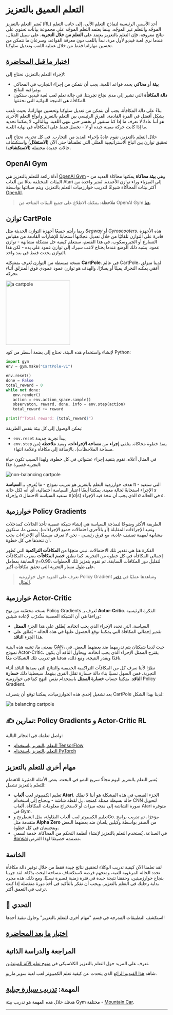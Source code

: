 <!--
CO_OP_TRANSLATOR_METADATA:
{
  "original_hash": "04395657fc01648f8f70484d0e55ab67",
  "translation_date": "2025-09-23T06:31:17+00:00",
  "source_file": "lessons/6-Other/22-DeepRL/README.md",
  "language_code": "ar"
}
-->
# التعلم العميق بالتعزيز

يُعتبر التعلم بالتعزيز (RL) أحد الأسس الرئيسية لنماذج التعلم الآلي، إلى جانب التعلم الموجّه والتعلم غير الموجّه. بينما يعتمد التعلم الموجّه على مجموعة بيانات تحتوي على نتائج معروفة، فإن التعلم بالتعزيز يعتمد على **التعلم من خلال التجربة**. على سبيل المثال، عندما نرى لعبة فيديو لأول مرة، نبدأ باللعب دون معرفة القواعد، وسرعان ما نتمكن من تحسين مهاراتنا فقط من خلال عملية اللعب وتعديل سلوكنا.

## [اختبار ما قبل المحاضرة](https://ff-quizzes.netlify.app/en/ai/quiz/43)

لإجراء التعلم بالتعزيز، نحتاج إلى:

* **بيئة** أو **محاكي** يحدد قواعد اللعبة. يجب أن نتمكن من إجراء التجارب في المحاكي ومراقبة النتائج.
* **دالة المكافأة** التي تشير إلى مدى نجاح تجربتنا. في حالة تعلم لعب لعبة فيديو، ستكون المكافأة هي النتيجة النهائية التي نحققها.

بناءً على دالة المكافأة، يجب أن نتمكن من تعديل سلوكنا وتحسين مهاراتنا، بحيث نلعب بشكل أفضل في المرة القادمة. الفرق الرئيسي بين التعلم بالتعزيز وأنواع التعلم الأخرى هو أننا عادةً لا نعرف ما إذا كنا سنفوز أو نخسر حتى ننهي اللعبة. وبالتالي، لا يمكننا تحديد ما إذا كانت حركة معينة جيدة أو لا - نحصل فقط على المكافأة في نهاية اللعبة.

خلال التعلم بالتعزيز، نقوم عادةً بإجراء العديد من التجارب. في كل تجربة، نحتاج إلى تحقيق توازن بين اتباع الاستراتيجية المثلى التي تعلمناها حتى الآن (**الاستغلال**) واستكشاف حالات جديدة محتملة (**الاستكشاف**).

## OpenAI Gym

أداة رائعة للتعلم بالتعزيز هي [OpenAI Gym](https://gym.openai.com/) - وهي **بيئة محاكاة** يمكنها محاكاة العديد من البيئات المختلفة بدءًا من ألعاب Atari إلى الفيزياء وراء توازن الأعمدة. تُعتبر واحدة من أكثر بيئات المحاكاة شيوعًا لتدريب خوارزميات التعلم بالتعزيز، ويتم صيانتها بواسطة [OpenAI](https://openai.com/).

> **ملاحظة**: يمكنك الاطلاع على جميع البيئات المتاحة من OpenAI Gym [هنا](https://gym.openai.com/envs/#classic_control).

## توازن CartPole

ربما رأيتم جميعًا أجهزة التوازن الحديثة مثل *Segway* أو *Gyroscooters*. هذه الأجهزة قادرة على التوازن تلقائيًا من خلال تعديل عجلاتها استجابةً للإشارات القادمة من مقياس التسارع أو الجيروسكوب. في هذا القسم، سنتعلم كيفية حل مشكلة مشابهة - توازن عمود. يشبه ذلك الوضع عندما يحتاج لاعب سيرك إلى توازن عمود على يده - لكن هذا التوازن يحدث فقط في بعد واحد.

نسخة مبسطة من التوازن تُعرف بمشكلة **CartPole**. في عالم CartPole، لدينا منزلق أفقي يمكنه التحرك يمينًا أو يسارًا، والهدف هو توازن عمود عمودي فوق المنزلق أثناء تحركه.

<img alt="a cartpole" src="images/cartpole.png" width="200"/>

لإنشاء واستخدام هذه البيئة، نحتاج إلى بضعة أسطر من كود Python:

```python
import gym
env = gym.make("CartPole-v1")

env.reset()
done = False
total_reward = 0
while not done:
   env.render()
   action = env.action_space.sample()
   observaton, reward, done, info = env.step(action)
   total_reward += reward

print(f"Total reward: {total_reward}")
```

يمكن الوصول إلى كل بيئة بنفس الطريقة:
* `env.reset` يبدأ تجربة جديدة
* `env.step` ينفذ خطوة محاكاة. يتلقى **إجراء** من **مساحة الإجراءات**، ويعيد **ملاحظة** (من مساحة الملاحظات)، بالإضافة إلى مكافأة وعلامة انتهاء.

في المثال أعلاه، نقوم بتنفيذ إجراء عشوائي في كل خطوة، ولهذا السبب تكون حياة التجربة قصيرة جدًا:

![non-balancing cartpole](../../../../../lessons/6-Other/22-DeepRL/images/cartpole-nobalance.gif)

هدف خوارزمية التعلم بالتعزيز هو تدريب نموذج - ما يُعرف بـ **السياسة** &pi; - التي ستعيد الإجراء استجابةً لحالة معينة. يمكننا أيضًا اعتبار السياسة احتمالية، أي أنه لكل حالة *s* وإجراء *a* ستعيد السياسة الاحتمال &pi;(*a*|*s*) الذي يجب أن نتخذ فيه الإجراء *a* في الحالة *s*.

## خوارزمية Policy Gradients

الطريقة الأكثر وضوحًا لنمذجة السياسة هي إنشاء شبكة عصبية تأخذ الحالات كمدخلات وتعيد الإجراءات المقابلة (أو بالأحرى احتمالات جميع الإجراءات). بمعنى ما، ستكون مشابهة لمهمة تصنيف عادية، مع فرق رئيسي - نحن لا نعرف مسبقًا أي الإجراءات يجب أن نتخذها في كل خطوة.

الفكرة هنا هي تقدير تلك الاحتمالات. نبني متجهًا من **المكافآت التراكمية** التي تُظهر إجمالي المكافأة في كل خطوة من التجربة. كما نطبق **خصم المكافآت** بضرب المكافآت السابقة بمعامل &gamma;=0.99، لتقليل دور المكافآت السابقة. ثم نقوم بتعزيز تلك الخطوات على طول مسار التجربة التي تحقق مكافآت أكبر.

> تعرف على المزيد حول خوارزمية Policy Gradient وشاهدها عمليًا في [دفتر المثال](CartPole-RL-TF.ipynb).

## خوارزمية Actor-Critic

نسخة محسّنة من نهج Policy Gradients تُعرف بـ **Actor-Critic**. الفكرة الرئيسية وراءها هي أن الشبكة العصبية ستُدرّب لإعادة شيئين:

* السياسة، التي تحدد الإجراء الذي يجب اتخاذه. يُطلق على هذا الجزء **الممثل**
* تقدير إجمالي المكافأة التي يمكننا توقع الحصول عليها في هذه الحالة - يُطلق على هذا الجزء **الناقد**.

بمعنى ما، تشبه هذه البنية [GAN](../../4-ComputerVision/10-GANs/README.md)، حيث لدينا شبكتان يتم تدريبهما ضد بعضهما البعض. في نموذج Actor-Critic، يقترح الممثل الإجراء الذي يجب اتخاذه، ويحاول الناقد أن يكون ناقدًا ويقدر النتيجة. ومع ذلك، هدفنا هو تدريب تلك الشبكات معًا.

نظرًا لأننا نعرف كل من المكافآت التراكمية الحقيقية والنتائج التي يعيدها الناقد أثناء التجربة، فمن السهل نسبيًا بناء دالة خسارة تقلل الفرق بينهما. سيعطينا ذلك **خسارة الناقد**. يمكننا حساب **خسارة الممثل** باستخدام نفس النهج كما في خوارزمية Policy Gradient.

بعد تشغيل إحدى هذه الخوارزميات، يمكننا توقع أن يتصرف CartPole لدينا بهذا الشكل:

![a balancing cartpole](../../../../../lessons/6-Other/22-DeepRL/images/cartpole-balance.gif)

## ✍️ تمارين: Policy Gradients و Actor-Critic RL

واصل تعلمك في الدفاتر التالية:

* [التعلم بالتعزيز باستخدام TensorFlow](CartPole-RL-TF.ipynb)
* [التعلم بالتعزيز باستخدام PyTorch](CartPole-RL-PyTorch.ipynb)

## مهام أخرى للتعلم بالتعزيز

يُعتبر التعلم بالتعزيز اليوم مجالًا سريع النمو في البحث. بعض الأمثلة المثيرة للاهتمام للتعلم بالتعزيز تشمل:

* تعليم الكمبيوتر لعب **ألعاب Atari**. الجزء الصعب في هذه المشكلة هو أننا لا نملك حالة بسيطة ممثلة كمتجه، بل لقطة شاشة - ونحتاج إلى استخدام CNN لتحويل صورة الشاشة إلى متجه ميزات أو لاستخراج معلومات المكافأة. ألعاب Atari متوفرة في Gym.
* تعليم الكمبيوتر لعب ألعاب الطاولة، مثل الشطرنج وGo. مؤخرًا، تم تدريب برامج متقدمة مثل **Alpha Zero** من الصفر بواسطة وكيلين يلعبان ضد بعضهما البعض ويتحسنان في كل خطوة.
* في الصناعة، يُستخدم التعلم بالتعزيز لإنشاء أنظمة التحكم من المحاكاة. خدمة تُسمى [Bonsai](https://azure.microsoft.com/services/project-bonsai/?WT.mc_id=academic-77998-cacaste) مصممة خصيصًا لهذا الغرض.

## الخاتمة

لقد تعلمنا الآن كيفية تدريب الوكلاء لتحقيق نتائج جيدة فقط من خلال توفير دالة مكافأة تحدد الحالة المرغوبة للعبة، ومنحهم فرصة لاستكشاف مساحة البحث بذكاء. لقد جربنا بنجاح خوارزميتين، وحققنا نتيجة جيدة في فترة زمنية قصيرة نسبيًا. ومع ذلك، هذه مجرد بداية رحلتك في التعلم بالتعزيز، ويجب أن تفكر بالتأكيد في أخذ دورة منفصلة إذا كنت ترغب في التعمق أكثر.

## 🚀 التحدي

استكشف التطبيقات المدرجة في قسم "مهام أخرى للتعلم بالتعزيز" وحاول تنفيذ أحدها!

## [اختبار ما بعد المحاضرة](https://ff-quizzes.netlify.app/en/ai/quiz/44)

## المراجعة والدراسة الذاتية

تعرف على المزيد حول التعلم بالتعزيز الكلاسيكي في [منهج تعلم الآلة للمبتدئين](https://github.com/microsoft/ML-For-Beginners/blob/main/8-Reinforcement/README.md).

شاهد [هذا الفيديو الرائع](https://www.youtube.com/watch?v=qv6UVOQ0F44) الذي يتحدث عن كيفية تعلم الكمبيوتر لعب لعبة سوبر ماريو.

## المهمة: [تدريب سيارة جبلية](lab/README.md)

هدفك خلال هذه المهمة هو تدريب بيئة Gym مختلفة - [Mountain Car](https://www.gymlibrary.ml/environments/classic_control/mountain_car/).

---

